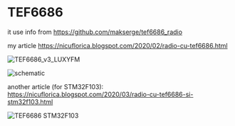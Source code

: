 # TEF6686
it use info from https://github.com/makserge/tef6686_radio

my article https://nicuflorica.blogspot.com/2020/02/radio-cu-tef6686.html

![TEF6686_v3_LUXYFM](https://github.com/tehniq3/TEF6686/blob/master/tef6686_v3_LUXYFM.jpg)

![schematic](https://github.com/tehniq3/TEF6686/blob/master/TEF6686_Mega_LCD2004_i2c.png)

another article (for STM32F103): https://nicuflorica.blogspot.com/2020/03/radio-cu-tef6686-si-stm32f103.html

![TEF6686 STM32F103](https://1.bp.blogspot.com/-SKwZ6mT2DU4/XnHXvQXMkEI/AAAAAAAAbk8/D959NTBnklUSlKTTBVhdSl23CuxfimdcwCLcBGAsYHQ/s1600/radioTEF6686_01.jpg)
